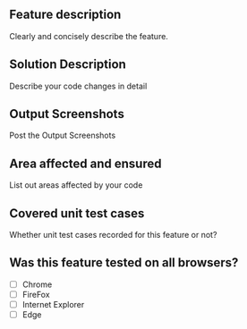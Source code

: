## Feature description
Clearly and concisely describe the feature.


## Solution Description
Describe your code changes in detail


## Output Screenshots
Post the Output Screenshots


## Area affected and ensured
List out areas affected by your code


## Covered unit test cases
Whether unit test cases recorded for this feature or not?


## Was this feature tested on all browsers?
- [ ] Chrome
- [ ] FireFox
- [ ] Internet Explorer
- [ ] Edge
